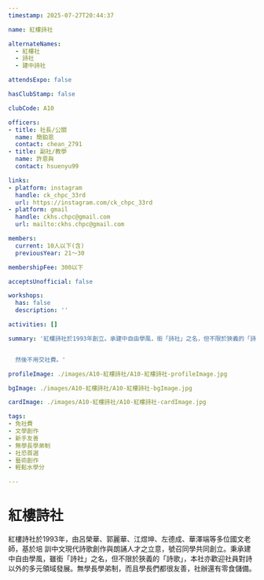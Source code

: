 ```yaml
---
timestamp: 2025-07-27T20:44:37

name: 紅樓詩社

alternateNames:
  - 紅樓社
  - 詩社
  - 建中詩社

attendsExpo: false

hasClubStamp: false

clubCode: A10

officers:
- title: 社長/公關
  name: 簡鉑恩
  contact: chean_2791
- title: 副社/教學
  name: 許恩與
  contact: hsuenyu99

links:
- platform: instagram
  handle: ck_chpc_33rd
  url: https://instagram.com/ck_chpc_33rd
- platform: gmail
  handle: ckhs.chpc@gmail.com
  url: mailto:ckhs.chpc@gmail.com

members:
  current: 10人以下(含)
  previousYear: 21～30

membershipFee: 300以下

acceptsUnofficial: false

workshops:
  has: false
  description: ''

activities: []

summary: '紅樓詩社於1993年創立。承建中自由學風，銜「詩社」之名，但不限於狹義的「詩歌」，本社亦歡迎社員向多元領域發展。


  然後不用交社費。'

profileImage: ./images/A10-紅樓詩社/A10-紅樓詩社-profileImage.jpg

bgImage: ./images/A10-紅樓詩社/A10-紅樓詩社-bgImage.jpg

cardImage: ./images/A10-紅樓詩社/A10-紅樓詩社-cardImage.jpg

tags:
- 免社費
- 文學創作
- 新手友善
- 無學長學弟制
- 社恐首選
- 藝術創作
- 輕鬆水學分

---
```


# 紅樓詩社
紅樓詩社於1993年，由呂榮華、郭麗華、江煜坤、左德成、華澤端等多位國文老師，基於培
訓中文現代詩歌創作與朗誦人才之立意，號召同學共同創立。秉承建中自由學風，雖銜「詩社」之名，但不限於狹義的「詩歌」，本社亦歡迎社員對詩以外的多元領域發展。無學長學弟制，而且學長們都很友善，社辦還有零食儲備。
